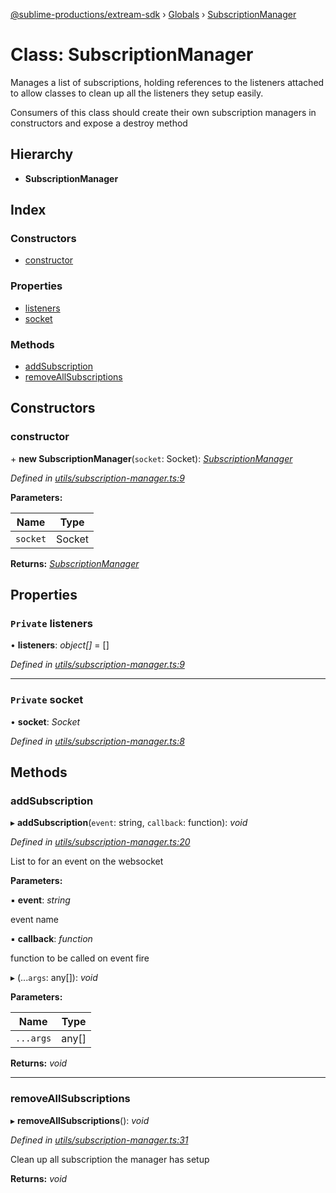 [@sublime-productions/extream-sdk](../README.md) › [Globals](../globals.md) › [SubscriptionManager](subscriptionmanager.md)

# Class: SubscriptionManager

Manages a list of subscriptions, holding references to the listeners attached to allow classes to clean
up all the listeners they setup easily.

Consumers of this class should create their own subscription managers in constructors and expose a destroy method

## Hierarchy

* **SubscriptionManager**

## Index

### Constructors

* [constructor](subscriptionmanager.md#constructor)

### Properties

* [listeners](subscriptionmanager.md#private-listeners)
* [socket](subscriptionmanager.md#private-socket)

### Methods

* [addSubscription](subscriptionmanager.md#addsubscription)
* [removeAllSubscriptions](subscriptionmanager.md#removeallsubscriptions)

## Constructors

###  constructor

\+ **new SubscriptionManager**(`socket`: Socket): *[SubscriptionManager](subscriptionmanager.md)*

*Defined in [utils/subscription-manager.ts:9](https://github.com/Extream-SaaS/ex-sdk/blob/2aed8a2/src/utils/subscription-manager.ts#L9)*

**Parameters:**

Name | Type |
------ | ------ |
`socket` | Socket |

**Returns:** *[SubscriptionManager](subscriptionmanager.md)*

## Properties

### `Private` listeners

• **listeners**: *object[]* = []

*Defined in [utils/subscription-manager.ts:9](https://github.com/Extream-SaaS/ex-sdk/blob/2aed8a2/src/utils/subscription-manager.ts#L9)*

___

### `Private` socket

• **socket**: *Socket*

*Defined in [utils/subscription-manager.ts:8](https://github.com/Extream-SaaS/ex-sdk/blob/2aed8a2/src/utils/subscription-manager.ts#L8)*

## Methods

###  addSubscription

▸ **addSubscription**(`event`: string, `callback`: function): *void*

*Defined in [utils/subscription-manager.ts:20](https://github.com/Extream-SaaS/ex-sdk/blob/2aed8a2/src/utils/subscription-manager.ts#L20)*

List to for an event on the websocket

**Parameters:**

▪ **event**: *string*

event name

▪ **callback**: *function*

function to be called on event fire

▸ (...`args`: any[]): *void*

**Parameters:**

Name | Type |
------ | ------ |
`...args` | any[] |

**Returns:** *void*

___

###  removeAllSubscriptions

▸ **removeAllSubscriptions**(): *void*

*Defined in [utils/subscription-manager.ts:31](https://github.com/Extream-SaaS/ex-sdk/blob/2aed8a2/src/utils/subscription-manager.ts#L31)*

Clean up all subscription the manager has setup

**Returns:** *void*
